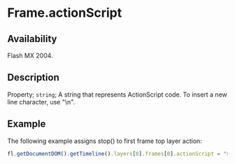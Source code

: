 # Frame.actionScript

## Availability

Flash MX 2004.

## Description

Property; `string`; A string that represents ActionScript code. To insert a new line character, use "\n".

## Example

The following example assigns stop() to first frame top layer action:

```javascript
fl.getDocumentDOM().getTimeline().layers[0].frames[0].actionScript = "stop();";
```
